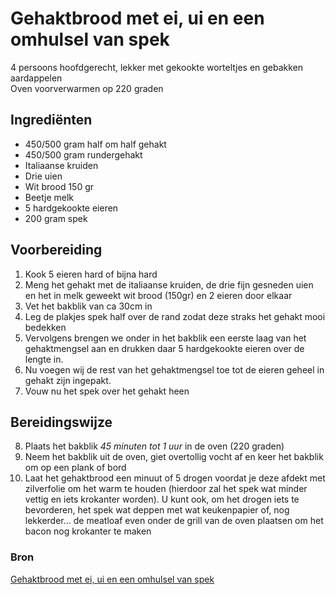 # Gehaktbrood met ei, ui en een omhulsel van spek

4 persoons hoofdgerecht, lekker met gekookte worteltjes en gebakken aardappelen\
Oven voorverwarmen op 220 graden

## Ingrediënten

- 450/500 gram half om half gehakt
- 450/500 gram rundergehakt
- Italiaanse kruiden
- Drie uien
- Wit brood 150 gr
- Beetje melk
- 5 hardgekookte eieren
- 200 gram spek

## Voorbereiding

1. Kook 5 eieren hard of bijna hard
2. Meng het gehakt met de italiaanse kruiden, de drie fijn gesneden uien en het in melk geweekt wit brood (150gr) en 2 eieren door elkaar
3. Vet het bakblik van ca 30cm in
4. Leg de plakjes spek half over de rand zodat deze straks het gehakt mooi bedekken
5. Vervolgens brengen we onder in het bakblik een eerste laag van het gehaktmengsel aan en drukken daar 5 hardgekookte eieren over de lengte in.
6. Nu voegen wij de rest van het gehaktmengsel toe tot de eieren geheel in gehakt zijn ingepakt.
7. Vouw nu het spek over het gehakt heen

## Bereidingswijze

8. Plaats het bakblik _45 minuten tot 1 uur_ in de oven (220 graden)
10. Neem het bakblik uit de oven, giet overtollig vocht af en keer het bakblik om op een plank of bord
11. Laat het gehaktbrood een minuut of 5 drogen voordat je deze afdekt met zilverfolie om het warm te houden (hierdoor zal het spek wat minder vettig en iets krokanter worden). U kunt ook, om het drogen iets te bevorderen, het spek wat deppen met wat keukenpapier of, nog lekkerder... de meatloaf even onder de grill van de oven plaatsen om het bacon nog krokanter te maken

### Bron

[Gehaktbrood met ei, ui en een omhulsel van spek](https://www.smulweb.nl/recepten/1417173/Gehaktbrood-met-ei-ui-en-een-omhulsel-van-spek)